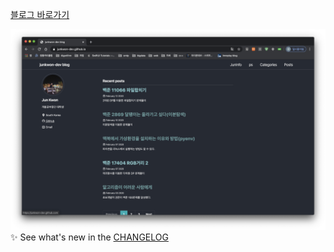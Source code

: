 [블로그 바로가기]("http://junkwon-dev.github.io") 

![이미지](/assets/img/메인화면.png)
:sparkles: See what's new in the [CHANGELOG](CHANGELOG.md)
